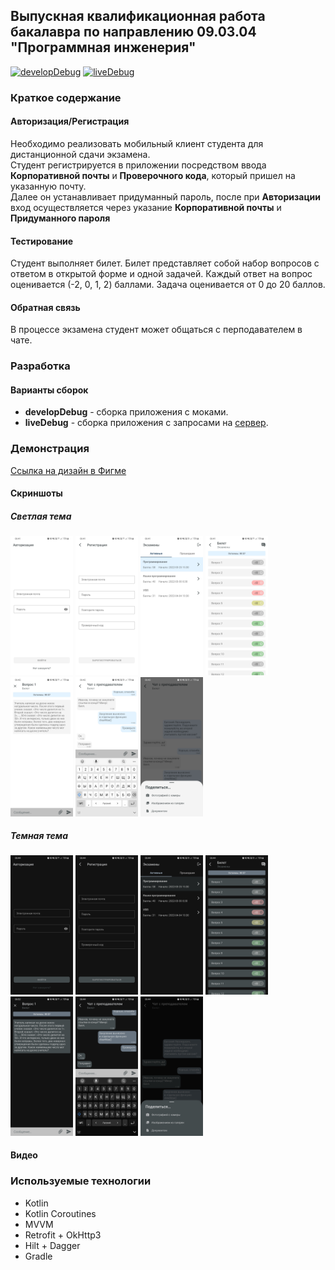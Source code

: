 ## Выпускная квалификационная работа бакалавра по направлению 09.03.04 "Программная инженерия"

[![developDebug](https://github.com/alexkamanin/GraduateThesis/actions/workflows/assembleDevelopDebug.yml/badge.svg)](https://github.com/alexkamanin/GraduateThesis/actions/workflows/assembleDevelopDebug.yml)
[![liveDebug](https://github.com/alexkamanin/GraduateThesis/actions/workflows/assembleLiveDebug.yml/badge.svg)](https://github.com/alexkamanin/GraduateThesis/actions/workflows/assembleLiveDebug.yml)

### Краткое содержание

#### Авторизация/Регистрация

Необходимо реализовать мобильный клиент студента для дистанционной сдачи экзамена.  
Студент регистрируется в приложении посредством ввода **Корпоративной почты** и **Проверочного кода**, который пришел на указанную почту.  
Далее он устанавливает придуманный пароль, после при **Авторизации** вход осуществляется через указание **Корпоративной почты** и **Придуманного пароля**

#### Тестирование

Студент выполняет билет. Билет представляет собой набор вопросов с ответом в открытой форме и одной задачей. Каждый ответ на вопрос оценивается (-2, 0, 1, 2)
баллами. Задача оценивается от 0 до 20 баллов.

#### Обратная связь

В процессе экзамена студент может общаться с перподавателем в чате.

### Разработка

#### Варианты сборок

* **developDebug** - сборка приложения с моками.
* **liveDebug** - сборка приложения с запросами на [сервер](http://217.71.129.139:4502/swagger-ui/index.html).

### Демонстрация

[Ссылка на дизайн в Фигме](https://www.figma.com/file/FRGFhp2grpxPrL2b0rdtXy/Дизайн-Романов-Диплом)

#### Скриншоты

##### Светлая тема

<p>
<kbd><img src="/snapshots/sign_in_light.jpg" width="100"/></kbd>
<kbd><img src="/snapshots/sign_up_light.jpg" width="100"/></kbd>
<kbd><img src="/snapshots/exam_light.jpg" width="100"/></kbd>
<kbd><img src="/snapshots/ticket_light.jpg" width="100"/></kbd>
<kbd><img src="/snapshots/task_light.jpg" width="100"/></kbd>
<kbd><img src="/snapshots/chat_light.jpg" width="100"/></kbd>
<kbd><img src="/snapshots/share_light.jpg" width="100"/></kbd>
</p>

##### Темная тема

<p>
<kbd><img src="/snapshots/sign_in_night.jpg" width="100"/></kbd>
<kbd><img src="/snapshots/sign_up_night.jpg" width="100"/></kbd>
<kbd><img src="/snapshots/exam_night.jpg" width="100"/></kbd>
<kbd><img src="/snapshots/ticket_night.jpg" width="100"/></kbd>
<kbd><img src="/snapshots/task_night.jpg" width="100"/></kbd>
<kbd><img src="/snapshots/chat_night.jpg" width="100"/></kbd>
<kbd><img src="/snapshots/share_night.jpg" width="100"/></kbd>
</p>

#### Видео

### Используемые технологии

* Kotlin
* Kotlin Coroutines
* MVVM
* Retrofit + OkHttp3
* Hilt + Dagger
* Gradle